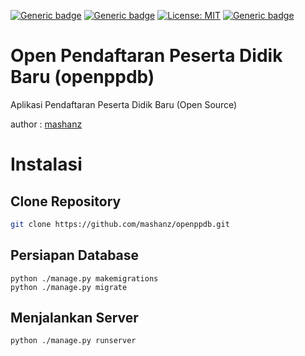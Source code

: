 [![Generic badge](https://img.shields.io/badge/Maintainer-mashanz-blue.svg)](https://github.com/mashanz/)
[![Generic badge](https://img.shields.io/badge/Copyright-2021-brightgreen.svg)](https://github.com/mashanz/)
[![License: MIT](https://img.shields.io/badge/License-MIT-yellow.svg)](https://opensource.org/licenses/MIT)
[![Generic badge](https://img.shields.io/badge/Open_Source-YES-blue.svg)](https://github.com/mashanz/)

# Open Pendaftaran Peserta Didik Baru (openppdb)

Aplikasi Pendaftaran Peserta Didik Baru (Open Source)

author : [mashanz](https://github.com/mashanz)

# Instalasi

## Clone Repository
```sh
git clone https://github.com/mashanz/openppdb.git
```

## Persiapan Database
```
python ./manage.py makemigrations
python ./manage.py migrate
```

## Menjalankan Server
```
python ./manage.py runserver
```